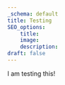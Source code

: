 ```yaml
---
_schema: default
title: Testing
SEO_options:
    title:
    image:
    description:
draft: false
---
```

I am testing this!&nbsp;
